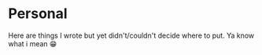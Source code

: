 # Personal

Here are things I wrote but yet didn't/couldn't decide where to put. Ya know what i mean 😁